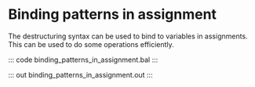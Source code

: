 # Binding patterns in assignment

The destructuring syntax can be used to bind to variables in assignments. This can be used to do some operations efficiently.

::: code binding_patterns_in_assignment.bal :::

::: out binding_patterns_in_assignment.out :::
